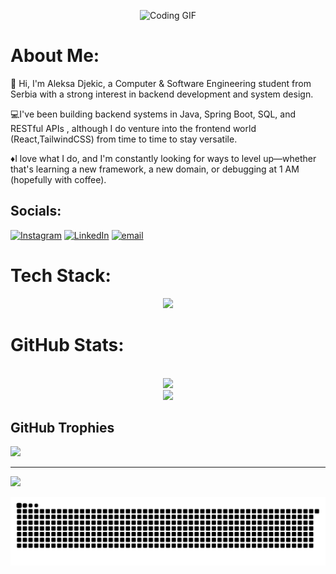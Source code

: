 <p align="center">
  <img src="https://user-images.githubusercontent.com/74038190/225813708-98b745f2-7d22-48cf-9150-083f1b00d6c9.gif" alt="Coding GIF" width="500"/>
</p>

#  About Me:
👋 Hi, I'm Aleksa Djekic, a Computer & Software Engineering student from Serbia with a strong interest in backend development and system design.

💻I've been building backend systems in Java, Spring Boot, SQL, and RESTful APIs , although I do venture into the frontend world (React,TailwindCSS) from time to time to stay versatile.

♦️I love what I do, and I'm constantly looking for ways to level up—whether that's learning a new framework, a new domain, or debugging at 1 AM (hopefully with coffee).



## Socials:
   [![Instagram](https://img.shields.io/badge/Instagram-%23E4405F.svg?logo=Instagram&logoColor=white)](https://instagram.com/a_djekic) [![LinkedIn](https://img.shields.io/badge/LinkedIn-%230077B5.svg?logo=linkedin&logoColor=white)](https://linkedin.com/in/aleksadjekic-se) [![email](https://img.shields.io/badge/Email-D14836?logo=gmail&logoColor=white)](mailto:leki.djekic@gmail.com) 

# Tech Stack:
<p align="center">
  <a href="https://skillicons.dev">
    <img src="https://skillicons.dev/icons?i=git,html,css,postgres,python,mysql,java,postman,spring,js,aws,react,tailwindcss,vite,docker" />
  </a>
</p>


# GitHub Stats:
<div align="center">

  <br/>
  <img src="https://nirzak-streak-stats.vercel.app/?user=Al3k5a24&theme=dark&hide_border=false" />

  <br/>
<img src="https://github-readme-stats.vercel.app/api/top-langs/?username=Al3k5a24&layout=compact&theme=dark&hide_border=false" />

</div>

## GitHub Trophies
![](https://github-profile-trophy.vercel.app/?username=Al3k5a24&theme=tokyonight&no-frame=false&no-bg=true&margin-w=4)

---
[![](https://visitcount.itsvg.in/api?id=Al3k5a24&icon=6&color=8)](https://visitcount.itsvg.in)

![snake gif](https://github.com/Al3k5a24/Al3k5a24/blob/output/github-snake-dark.svg)
